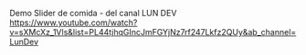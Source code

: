 Demo Slider de comida - del canal LUN DEV 
https://www.youtube.com/watch?v=sXMcXz_1Vls&list=PL44tjhqGIncJmFGYjNz7rf247Lkfz2QUy&ab_channel=LunDev